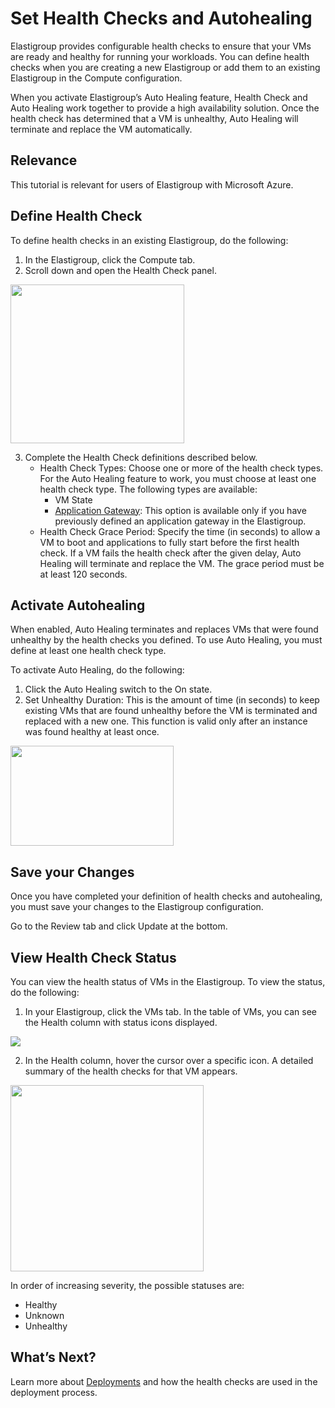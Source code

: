 # Set Health Checks and Autohealing

Elastigroup provides configurable health checks to ensure that your VMs are ready and healthy for running your workloads. You can define health checks when you are creating a new Elastigroup or add them to an existing Elastigroup in the Compute configuration.

When you activate Elastigroup’s Auto Healing feature, Health Check and Auto Healing work together to provide a high availability solution. Once the health check has determined that a VM is unhealthy, Auto Healing will terminate and replace the VM automatically.

## Relevance

This tutorial is relevant for users of Elastigroup with Microsoft Azure.

## Define Health Check

To define health checks in an existing Elastigroup, do the following:

1. In the Elastigroup, click the Compute tab.
2. Scroll down and open the Health Check panel.

<img src="/elastigroup/_media/tutorials-azure-set-health-check-01.png" width="278" height="254" />

3. Complete the Health Check definitions described below.
   - Health Check Types: Choose one or more of the health check types. For the Auto Healing feature to work, you must choose at least one health check type. The following types are available:
     - VM State
     - [Application Gateway](elastigroup/tutorials/azure/connect-elastigroup-to-application-gateway): This option is available only if you have previously defined an application gateway in the Elastigroup.
   - Health Check Grace Period: Specify the time (in seconds) to allow a VM to boot and applications to fully start before the first health check. If a VM fails the health check after the given delay, Auto Healing will terminate and replace the VM. The grace period must be at least 120 seconds.

## Activate Autohealing

When enabled, Auto Healing terminates and replaces VMs that were found unhealthy by the health checks you defined. To use Auto Healing, you must define at least one health check type.

To activate Auto Healing, do the following:

1. Click the Auto Healing switch to the On state.
2. Set Unhealthy Duration: This is the amount of time (in seconds) to keep existing VMs that are found unhealthy before the VM is terminated and replaced with a new one. This function is valid only after an instance was found healthy at least once.

<img src="/elastigroup/_media/tutorials-azure-set-health-check-02.png" width="261" height="160" />

## Save your Changes

Once you have completed your definition of health checks and autohealing, you must save your changes to the Elastigroup configuration.

Go to the Review tab and click Update at the bottom.

## View Health Check Status

You can view the health status of VMs in the Elastigroup. To view the status, do the following:

1. In your Elastigroup, click the VMs tab. In the table of VMs, you can see the Health column with status icons displayed.

<img src="/elastigroup/_media/tutorials-azure-set-health-check-03.png" />

2. In the Health column, hover the cursor over a specific icon. A detailed summary of the health checks for that VM appears.

<img src="/elastigroup/_media/tutorials-azure-set-health-check-04.png" width="309" height="298" />

In order of increasing severity, the possible statuses are:

- Healthy
- Unknown
- Unhealthy

## What’s Next?

Learn more about [Deployments](elastigroup/tutorials/azure/deploy-an-elastigroup) and how the health checks are used in the deployment process.
